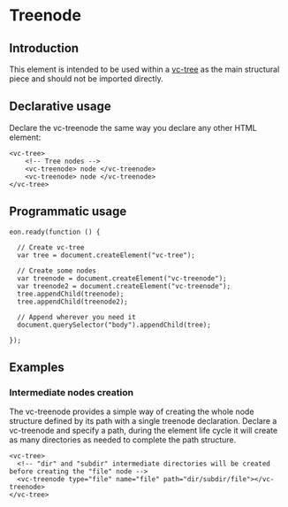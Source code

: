# Treenode

## Introduction

This element is intended to be used within a [vc-tree](/vimlet/VimletComet/master/docs/release/index.html#!version=1.0.0&mode=tutorial&file=entries%2FComponents%2FTree.md) as the main structural piece and should not be imported directly.

## Declarative usage 

Declare the vc-treenode the same way you declare any other HTML element:

``` [html]
<vc-tree>
    <!-- Tree nodes -->
    <vc-treenode> node </vc-treenode>
    <vc-treenode> node </vc-treenode>
</vc-tree>
```

## Programmatic usage

``` [javascript]
eon.ready(function () {

  // Create vc-tree
  var tree = document.createElement("vc-tree");

  // Create some nodes
  var treenode = document.createElement("vc-treenode");
  var treenode2 = document.createElement("vc-treenode");
  tree.appendChild(treenode);
  tree.appendChild(treenode2);

  // Append wherever you need it
  document.querySelector("body").appendChild(tree);

});
```

## Examples

### Intermediate nodes creation

The vc-treenode provides a simple way of creating the whole node structure defined by its path with a single treenode declaration.
Declare a vc-treenode and specify a path, during the element life cycle it will create as many directories as needed to complete the path structure.

``` [html]
<vc-tree>
  <!-- "dir" and "subdir" intermediate directories will be created before creating the "file" node -->
  <vc-treenode type="file" name="file" path="dir/subdir/file"></vc-treenode>
</vc-tree>
```